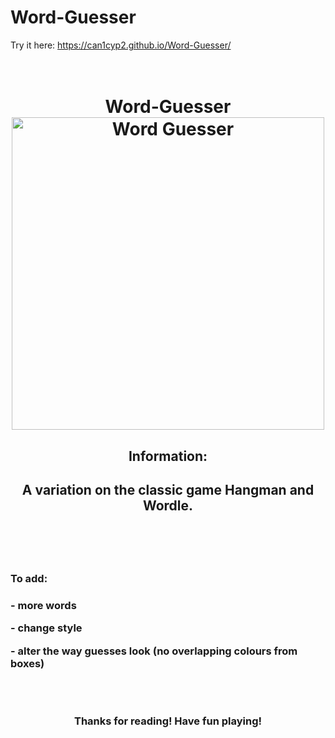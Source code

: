 <h1> Word-Guesser </h1>

Try it here: https://can1cyp2.github.io/Word-Guesser/

<h1 align="center">
  <br>
  Word-Guesser
  <br>
  <a href="https://ibb.co/jgQkDCt"><img src="https://i.ibb.co/m6254np/Guesser-Game.png" alt="Word Guesser" width="500"></a>
  <br>
</h1>

<h2 align="center"> Information: <h2>
<p align="center"> A variation on the classic game Hangman and Wordle. </p>
<br> </br>
<h3 align="left"> To add: <h3>
<p> - more words </p>
<p> - change style </p>
<p> - alter the way guesses look (no overlapping colours from boxes) </p>

<br> </br>

<p align="center">
  Thanks for reading! Have fun playing!
</p>
